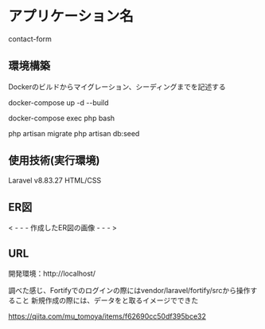 # アプリケーション名
contact-form
## 環境構築
Dockerのビルドからマイグレーション、シーディングまでを記述する

docker-compose up -d --build

docker-compose exec php bash

php artisan migrate
php artisan db:seed

## 使用技術(実行環境)
Laravel v8.83.27
HTML/CSS


## ER図
< - - - 作成したER図の画像 - - - >

## URL
開発環境：http://localhost/


調べた感じ、Fortifyでのログインの際にはvendor/laravel/fortify/srcから操作すること
新規作成の際には、データをと取るイメージでできた

https://qiita.com/mu_tomoya/items/f62690cc50df395bce32